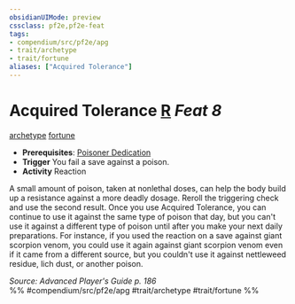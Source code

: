 ```yaml
---
obsidianUIMode: preview
cssclass: pf2e,pf2e-feat
tags:
- compendium/src/pf2e/apg
- trait/archetype
- trait/fortune
aliases: ["Acquired Tolerance"]
---
```

# Acquired Tolerance  [R](../../Rules/core-rulebook/chapter-9-playing-the-game.md#Actions "Reaction") *Feat 8*  
[archetype](../../Rules/traits/archetype.md)  [fortune](../../Rules/traits/fortune.md)  

- **Prerequisites**: [Poisoner Dedication](poisoner-dedication-apg.md)
- **Trigger** You fail a save against a poison.
- **Activity** Reaction

A small amount of poison, taken at nonlethal doses, can help the body build up a resistance against a more deadly dosage. Reroll the triggering check and use the second result. Once you use Acquired Tolerance, you can continue to use it against the same type of poison that day, but you can't use it against a different type of poison until after you make your next daily preparations. For instance, if you used the reaction on a save against giant scorpion venom, you could use it again against giant scorpion venom even if it came from a different source, but you couldn't use it against nettleweed residue, lich dust, or another poison.

*Source: Advanced Player's Guide p. 186*  
%% #compendium/src/pf2e/apg #trait/archetype #trait/fortune %%